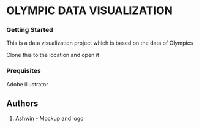 # OLYMPIC DATA VISUALIZATION

### Getting Started 
This is a data visualization project which is based on the data of Olympics 

Clone this to the location and open it

### Prequisites 

Adobe illustrator 

## Authors
1. Ashwin - Mockup and logo 
